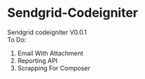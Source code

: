 # Sendgrid-Codeigniter

Sendgrid codeigniter V0.0.1 <br>
To Do: <br>
1. Email With Attachment
2. Reporting API
3. Scrapping For Composer
